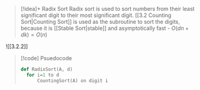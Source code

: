
> [!idea]+ Radix Sort
> Radix sort is used to sort numbers from their least significant digit to their most significant digit. [[3.2 Counting Sort|Counting Sort]] is used as the subroutine to sort the digits, because it is [[Stable Sort|stable]] and asymptotically fast - $O(dn + dk) = O(n)$

![[3.2.2]]



> [!code] Psuedocode
> ```python
> def RadixSort(A, d)
> 	for i=1 to d
> 		CountingSort(A) on digit i
>```


